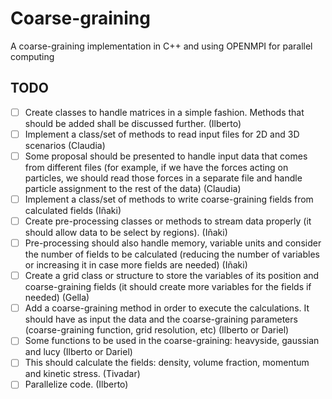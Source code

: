 # Coarse-graining #

A coarse-graining implementation in C++ and using OPENMPI for parallel computing

## TODO ##
- [ ] Create classes to handle matrices in a simple fashion. Methods that should be added shall be discussed further. (Ilberto)
- [ ] Implement a class/set of methods to read input files for 2D and 3D scenarios (Claudia)
- [ ] Some proposal should be presented to handle input data that comes from different files (for example, if we have the forces acting on particles, we should read those forces in a separate file and handle particle assignment to the rest of the data) (Claudia)
- [ ] Implement a class/set of methods to write coarse-graining fields from calculated fields (Iñaki)
- [ ] Create pre-processing classes or methods to stream data properly (it should allow data to be select by regions). (Iñaki)
- [ ] Pre-processing should also handle memory, variable units and consider the number of fields to be calculated (reducing the number of variables or increasing it in case more fields are needed) (Iñaki)
- [ ] Create a grid class or structure to store the variables of its position and coarse-graining fields (it should create more variables for the fields if needed) (Gella)
- [ ] Add a coarse-graining method in order to execute the calculations. It should have as input the data and the coarse-graining parameters (coarse-graining function, grid resolution, etc) (Ilberto or Dariel)
- [ ] Some functions to be used in the coarse-graining: heavyside, gaussian and lucy (Ilberto or Dariel)
- [ ] This should calculate the fields: density, volume fraction, momentum and kinetic stress. (Tivadar)
- [ ] Parallelize code. (Ilberto)
